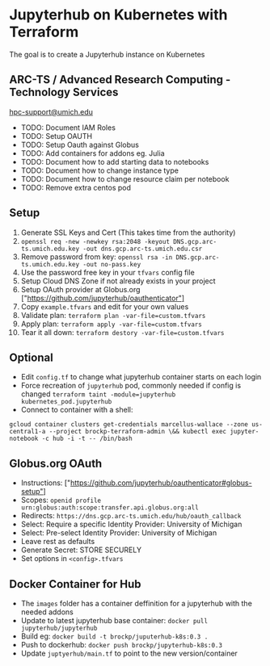 # Jupyterhub on Kubernetes with Terraform

The goal is to create a Jupyterhub instance on Kubernetes 

## ARC-TS / Advanced Research Computing - Technology Services 

hpc-support@umich.edu


 * TODO: Document IAM Roles
 * TODO: Setup OAUTH
 * TODO: Setup Oauth against Globus
 * TODO: Add containers for addons eg. Julia
 * TODO: Document how to add starting data to notebooks
 * TODO: Document how to change instance type
 * TODO: Document how to change resource claim per notebook
 * TODO: Remove extra centos pod 

## Setup

 1. Generate SSL Keys and Cert (This takes time from the authority)
  1. `openssl req -new -newkey rsa:2048 -keyout DNS.gcp.arc-ts.umich.edu.key -out dns.gcp.arc-ts.umich.edu.csr`
  1. Remove password from key: `openssl rsa -in DNS.gcp.arc-ts.umich.edu.key -out no-pass.key`
  1. Use the password free key in your `tfvars` config file
 1. Setup Cloud DNS Zone if not already exists in your project
 1. Setup OAuth provider at Globus.org ["https://github.com/jupyterhub/oauthenticator"]
 1. Copy `example.tfvars` and edit for your own values
 1. Validate plan: `terraform plan -var-file=custom.tfvars`
 1. Apply plan: `terraform apply -var-file=custom.tfvars`
 1. Tear it all down: `terraform destory -var-file=custom.tfvars`

## Optional 

 * Edit `config.tf`  to change what jupyterhub container starts on each login
 * Force recreation of `jupyterhub` pod, commonly needed if config is changed `terraform taint -module=jupyterhub kubernetes_pod.jupyterhub`
 * Connect to container with a shell: 
```
gcloud container clusters get-credentials marcellus-wallace --zone us-central1-a --project brockp-terraform-admin \&& kubectl exec jupyter-notebook -c hub -i -t -- /bin/bash
```

## Globus.org OAuth

 * Instructions: ["https://github.com/jupyterhub/oauthenticator#globus-setup"]
 * Scopes: `openid profile urn:globus:auth:scope:transfer.api.globus.org:all`
 * Redirects: `https://dns.gcp.arc-ts.umich.edu/hub/oauth_callback`
 * Select: Require a specific Identity Provider: University of Michigan
 * Select: Pre-select Identity Provider: University of Michigan
 * Leave rest as defaults
 * Generate Secret: STORE SECURELY
 * Set options in `<config>.tfvars`

## Docker Container for Hub

 * The `images` folder has a container deffinition for a jupyterhub with the needed addons
 * Update to latest jupyterhub base container: `docker pull jupyterhub/jupyterhub`
 * Build eg: `docker build -t brockp/juputerhub-k8s:0.3 .`
 * Push to dockerhub: `docker push brockp/jupyterhub-k8s:0.3`
 * Update `juptyerhub/main.tf` to point to the new version/container
